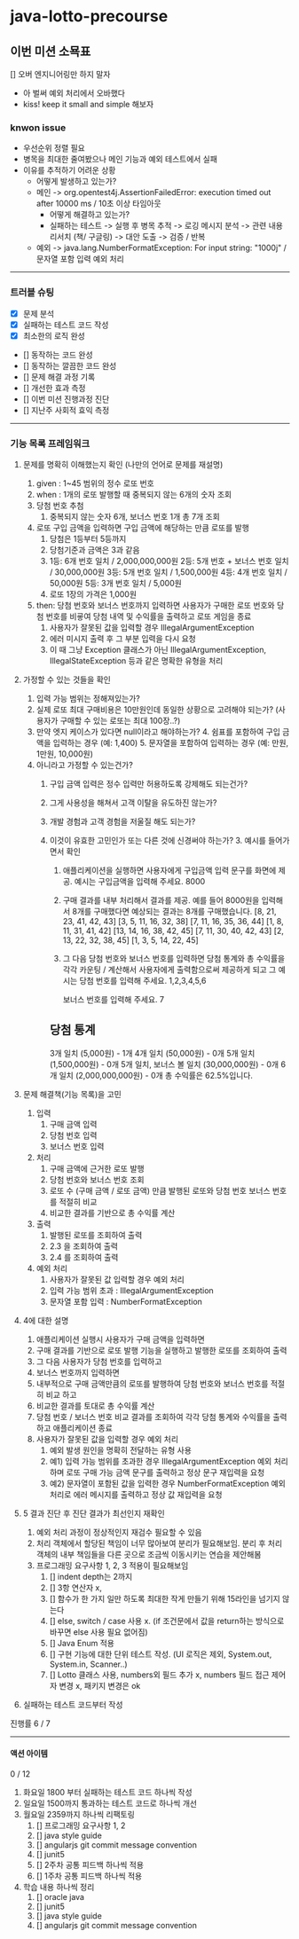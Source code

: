 # java-lotto-precourse
## 이번 미션 소묙표
[] 오버 엔지니어링만 하지 말자
- 아 벌써 예외 처리에서 오바했다
- kiss! keep it small and simple 해보자


### knwon issue

- 우선순위 정렬 필요
- 병목을 최대한 줄여봤으나 메인 기능과 예외 테스트에서 실패
- 이유를 추적하기 어려운 상황
  - 어떻게 발생하고 있는가?
  - 메인 -> org.opentest4j.AssertionFailedError: execution timed out after 10000 ms / 10초 이상 타임아웃
    - 어떻게 해결하고 있는가?
    - 실패하는 테스트 -> 실행 후 병목 추적 -> 로깅 메시지 분석 -> 관련 내용 리서치 (책/ 구글링) -> 대안 도출 -> 검증 / 반복
  - 예외 -> java.lang.NumberFormatException: For input string: "1000j" / 문자열 포함 입력 예외 처리 
---

### 트러블 슈팅
- [x] 문제 분석
- [x] 실패하는 테스트 코드 작성
- [x] 최소한의 로직 완성
- [] 동작하는 코드 완성
- [] 동작하는 깔끔한 코드 완성
- [] 문제 해결 과정 기록
- [] 개선한 효과 측정
- [] 이번 미션 진행과정 진단
- [] 지난주 사회적 효익 측정
---

### 기능 목록 프레임워크

1. 문제를 명확히 이해했는지 확인 (나만의 언어로 문제를 재설명)
   1. given : 1~45 범위의 정수 로또 번호
   2. when : 1개의 로또 발행할 때 중복되지 않는 6개의 숫자 조회
   3. 당첨 번호 추첨
      1. 중복되지 않는 숫자 6개, 보너스 번호 1개 총 7개 조회
   4. 로또 구입 금액을 입력하면 구입 금액에 해당하는 만큼 로또를 발행
      1. 당첨은 1등부터 5등까지
      2. 당첨기준과 금액은 3과 같음
      3. 1등: 6개 번호 일치 / 2,000,000,000원
         2등: 5개 번호 + 보너스 번호 일치 / 30,000,000원
         3등: 5개 번호 일치 / 1,500,000원
         4등: 4개 번호 일치 / 50,000원
         5등: 3개 번호 일치 / 5,000원
      4. 로또 1장의 가격은 1,000원
   5. then: 당첨 번호와 보너스 번호까지 입력하면 사용자가 구매한 로또 번호와 당첨 번호를 비굫여 당첨 내역 및 수익률을 출력하고 로또 게임을 종료
      1. 사용자가 잘못된 값을 입력할 경우 IllegalArgumentException
      2. 에러 미시지 출력 후 그 부분 입력을 다시 요청
      3. 이 때 그냥 Exception 클래스가 아닌 IllegalArgumentException, IllegalStateException 등과 같은 명확한 유형을 처리
2. 가정할 수 있는 것들을 확인
   1. 입력 가능 범위는 정해져있는가?
   2. 실제 로또 최대 구매비용은 10만원인데 동일한 상황으로 고려해야 되는가? (사용자가 구매할 수 있는 로또는 최대 100장..?)
   3. 만약 엣지 케이스가 있다면 null이라고 해야하는가?
      4. 쉼표를 포함하여 구입 금액을 입력하는 경우 (예: 1,400)
      5. 문자열을 포함하여 입력하는 경우 (예: 만원, 1만원, 10,000원)
   4. 아니라고 가정할 수 있는건가?
      1. 구입 금액 입력은 정수 입력만 허용하도록 강제해도 되는건가?
      2. 그게 사용성을 해쳐서 고객 이탈을 유도하진 않는가?
      3. 개발 경험과 고객 경험을 저울질 해도 되는가?
      4. 이것이 유효한 고민인가 또는 다른 것에 신경써야 하는가?
         3. 예시를 들어가면서 확인
            1. 애플리케이션을 실행하면 사용자에게 구입금액 입력 문구를 화면에 제공. 예시는
               구입금액을 입력해 주세요.
               8000
            2. 구매 결과를 내부 처리해서 결과를 제공. 예를 들어 8000원을 입력해서 8개를 구매했다면 예상되는 결과는
               8개를 구매했습니다.
               [8, 21, 23, 41, 42, 43]
               [3, 5, 11, 16, 32, 38]
               [7, 11, 16, 35, 36, 44]
               [1, 8, 11, 31, 41, 42]
               [13, 14, 16, 38, 42, 45]
               [7, 11, 30, 40, 42, 43]
               [2, 13, 22, 32, 38, 45]
               [1, 3, 5, 14, 22, 45]
            3. 그 다음 당첨 번호와 보너스 번호를 입력하면 당첨 통계와 총 수익률을 각각 카운팅 / 계산해서 사용자에게 출력함으로써 제공하게 되고 그 예시는
               당첨 번호를 입력해 주세요.
               1,2,3,4,5,6

               보너스 번호를 입력해 주세요.
               7
   
            당첨 통계
            ---
            3개 일치 (5,000원) - 1개
            4개 일치 (50,000원) - 0개
            5개 일치 (1,500,000원) - 0개
            5개 일치, 보너스 볼 일치 (30,000,000원) - 0개
            6개 일치 (2,000,000,000원) - 0개
            총 수익률은 62.5%입니다.
   
4. 문제 해결책(기능 목록)을 고민
   1. 입력
      1. 구매 금액 입력
      2. 당첨 번호 입력
      3. 보너스 번호 입력
   2. 처리
      1. 구매 금액에 근거한 로또 발행
      2. 당첨 번호와 보너스 번호 조회
      3. 로또 수 (구매 금액 / 로또 금액) 만큼 발행된 로또와 당첨 번호 보너스 번호를 적절히 비교
      4. 비교한 결과를 기반으로 총 수익률 계산
   3. 출력
      1. 발행된 로또를 조회하여 출력
      2. 2.3 을 조회하여 출력
      3. 2.4 를 조회하여 출력
   4. 예외 처리
      1. 사용자가 잘못된 값 입력할 경우 예외 처리
      2. 입력 가능 범위 초과 : IllegalArgumentException
      3. 문자열 포함 입력 : NumberFormatException
5. 4에 대한 설명
   1. 애플리케이션 실행시 사용자가 구매 금액을 입력하면 
   2. 구매 결과를 기반으로 로또 발행 기능을 실행하고 발행한 로또를 조회하여 출력
   3. 그 다음 사용자가 당첨 번호를 입력하고 
   4. 보너스 번호까지 입력하면 
   5. 내부적으로 구매 금액만큼의 로또를 발행하여 당첨 번호와 보너스 번호를 적절히 비교 하고
   6. 비교한 결과를 토대로 총 수익률 계산 
   7. 당첨 번호 / 보너스 번호 비교 결과를 조회하여 각각 당첨 통계와 수익률을 출력하고 애플리케이션 종료
   8. 사용자가 잘못된 값을 입력할 경우 예외 처리
      1. 예외 발생 원인을 명확히 전달하는 유형 사용
      2. 예1) 입력 가능 범위를 초과한 경우 IllegalArgumentException 예외 처리하며 로또 구매 가능 금액 문구를 출력하고 정상 문구 재입력을 요청
      3. 예2) 문자열이 포함된 값을 입력한 경우 NumberFormatException 예외 처리로 에러 메시지를 출력하고 정상 값 재입력을 요청
6. 5 결과 진단 후 진단 결과가 최선인지 재확인
   1. 예외 처리 과정이 정상적인지 재검수 필요할 수 있음
   2. 처리 객체에서 할당된 책임이 너무 많아보여 분리가 필요해보임. 분리 후 처리 객체의 내부 책임들을 다른 곳으로 조금씩 이동시키는 연습을 제안해봄
   3. 프로그래밍 요구사항 1, 2, 3 적용이 필요해보임
      1. [] indent depth는 2까지
      2. [] 3항 연산자 x, 
      3. [] 함수가 한 가지 일만 하도록 최대한 작게 만들기 위해 15라인을 넘기지 않는다
      4. [] else, switch / case 사용 x. (if 조건문에서 값을 return하는 방식으로 바꾸면 else 사용 필요 없어짐)
      5. [] Java Enum 적용
      6. [] 구현 기능에 대한 단위 테스트 작성. (UI 로직은 제외, System.out, System.in, Scanner..)
      7. [] Lotto 클래스 사용, numbers외 필드 추가 x, numbers 필드 접근 제어자 변경 x, 패키지 변경은 ok
7. 실패하는 테스트 코드부터 작성

진행률 6 / 7

---
#### 액션 아이템
0 / 12
1. 화요일 1800 부터 실패하는 테스트 코드 하나씩 작성
2. 일요일 1500까지  통과하는 테스트 코드로 하나씩 개선
3. 월요일 2359까지 하나씩 리팩토링
   1. [] 프로그래밍 요구사항 1, 2
   2. [] java style guide
   3. [] angularjs git commit message convention
   4. [] junit5
   5. [] 2주차 공통 피드백 하나씩 적용
   6. [] 1주차 공통 피드백 하나씩 적용
4. 학습 내용 하나씩 정리
   1. [] oracle java
   2. [] junit5
   3. [] java style guide
   4. [] angularjs git commit message convention